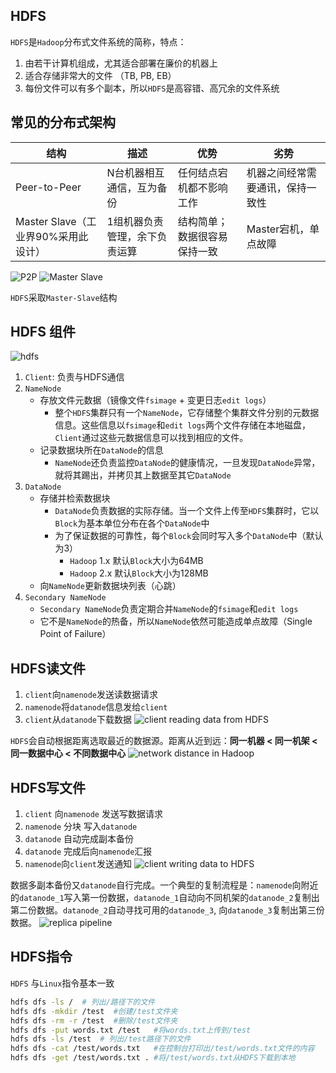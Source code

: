 ## HDFS

`HDFS`是`Hadoop`分布式文件系统的简称，特点：
1. 由若干计算机组成，尤其适合部署在廉价的机器上
2. 适合存储非常大的文件 （TB, PB, EB）
3. 每份文件可以有多个副本，所以`HDFS`是高容错、高冗余的文件系统

## 常见的分布式架构

|结构|描述|优势|劣势|
|--|--|--|--|
|Peer-to-Peer|N台机器相互通信，互为备份|任何结点宕机都不影响工作|机器之间经常需要通讯，保持一致性|
|Master Slave（工业界90%采用此设计）|1组机器负责管理，余下负责运算|结构简单；数据很容易保持一致|Master宕机，单点故障|

![P2P](https://github.com/s09g/notes/raw/master/cloud/6.%20HDFS/assets/1.jpg)
![Master Slave](https://github.com/s09g/notes/raw/master/cloud/6.%20HDFS/assets/2.jpg)

`HDFS`采取`Master-Slave`结构

## HDFS 组件
![hdfs](https://github.com/s09g/notes/raw/master/cloud/6.%20HDFS/assets/3.jpg)

1. `Client`: 负责与HDFS通信
2. `NameNode`
    + 存放文件元数据（镜像文件`fsimage` + 变更日志`edit logs`）
        + 整个`HDFS`集群只有一个`NameNode`，它存储整个集群文件分别的元数据信息。这些信息以`fsimage`和`edit logs`两个文件存储在本地磁盘，`Client`通过这些元数据信息可以找到相应的文件。
    + 记录数据块所在`DataNode`的信息
        + `NameNode`还负责监控`DataNode`的健康情况，一旦发现`DataNode`异常，就将其踢出，并拷贝其上数据至其它`DataNode`
3. `DataNode`
	+ 存储并检索数据块
        + `DataNode`负责数据的实际存储。当一个文件上传至`HDFS`集群时，它以`Block`为基本单位分布在各个`DataNode`中
        + 为了保证数据的可靠性，每个`Block`会同时写入多个`DataNode`中（默认为3）
            + `Hadoop` 1.x 默认`Block`大小为64MB
            + `Hadoop` 2.x 默认`Block`大小为128MB
	+ 向`NameNode`更新数据块列表（心跳）
4. `Secondary NameNode`
    + `Secondary NameNode`负责定期合并`NameNode`的`fsimage`和`edit logs`
    + 它不是`NameNode`的热备，所以`NameNode`依然可能造成单点故障（Single Point of Failure）

## HDFS读文件

1. `client`向`namenode`发送读数据请求
2. `namenode`将`datanode`信息发给`client`
3. `client`从`datanode`下载数据
![client reading data from HDFS](https://github.com/s09g/notes/raw/master/cloud/6.%20HDFS/assets/5.jpg)

`HDFS`会自动根据距离选取最近的数据源。距离从近到远：**同一机器 < 同一机架 < 同一数据中心 < 不同数据中心**
![network distance in Hadoop](https://github.com/s09g/notes/raw/master/cloud/6.%20HDFS/assets/6.jpg)


## HDFS写文件

1. `client` 向`namenode` 发送写数据请求
2. `namenode` 分块 写入`datanode`
3. `datanode` 自动完成副本备份
4. `datanode` 完成后向`namenode`汇报
5. `namenode`向`client`发送通知
![client writing data to HDFS](https://github.com/s09g/notes/raw/master/cloud/6.%20HDFS/assets/7.jpg)

数据多副本备份又`datanode`自行完成。一个典型的复制流程是：`namenode`向附近的`datanode_1`写入第一份数据，`datanode_1`自动向不同机架的`datanode_2`复制出第二份数据。`datanode_2`自动寻找可用的`datanode_3`, 向`datanode_3`复制出第三份数据。
![replica pipeline](https://github.com/s09g/notes/raw/master/cloud/6.%20HDFS/assets/8.jpg)


## HDFS指令
`HDFS` 与`Linux`指令基本一致
```bash
hdfs dfs -ls /  # 列出/路径下的文件
hdfs dfs -mkdir /test  #创建/test文件夹
hdfs dfs -rm -r /test  #删除/test文件夹
hdfs dfs -put words.txt /test   #将words.txt上传到/test
hdfs dfs -ls /test  # 列出/test路径下的文件
hdfs dfs -cat /test/words.txt   #在控制台打印出/test/words.txt文件的内容
hdfs dfs -get /test/words.txt . #将/test/words.txt从HDFS下载到本地
```
